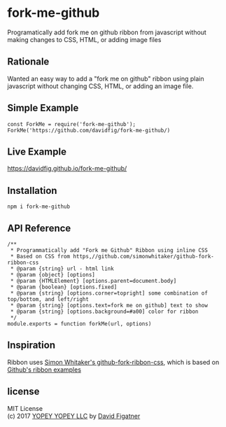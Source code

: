 # fork-me-github
Programatically add fork me on github ribbon from javascript without making changes to CSS, HTML, or adding image files

## Rationale
Wanted an easy way to add a "fork me on github" ribbon using plain javascript without changing CSS, HTML, or adding an image file.

## Simple Example

    const ForkMe = require('fork-me-github');
    ForkMe('https://github.com/davidfig/fork-me-github/)

## Live Example
https://davidfig.github.io/fork-me-github/

## Installation

    npm i fork-me-github

## API Reference
```
/**
 * Programmatically add "Fork me Github" Ribbon using inline CSS
 * Based on CSS from https,//github.com/simonwhitaker/github-fork-ribbon-css
 * @param {string} url - html link
 * @param {object} [options]
 * @param {HTMLElement} [options.parent=document.body]
 * @param {boolean} [options.fixed]
 * @param {string} [options.corner=topright] some combination of top/bottom, and left/right
 * @param {string} [options.text=fork me on github] text to show
 * @param {string} [options.background=#a00] color for ribbon
 */
module.exports = function forkMe(url, options)
```
## Inspiration

Ribbon uses [Simon Whitaker's github-fork-ribbon-css](https://github.com/simonwhitaker/github-fork-ribbon-css), which is based on [Github's ribbon examples](https://github.com/blog/273-github-ribbons)

## license  
MIT License  
(c) 2017 [YOPEY YOPEY LLC](https://yopeyopey.com/) by [David Figatner](https://twitter.com/yopey_yopey/)
